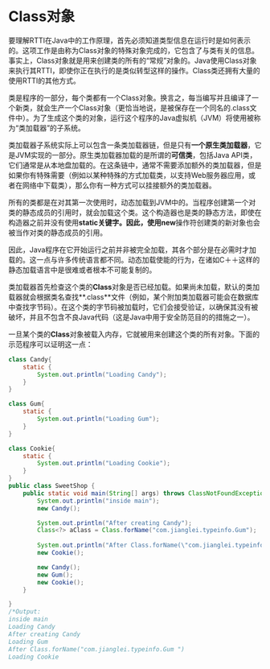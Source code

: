 # Class对象

要理解RTTI在Java中的工作原理，首先必须知道类型信息在运行时是如何表示的。这项工作是由称为Class对象的特殊对象完成的，它包含了与类有关的信息。事实上，Class对象就是用来创建类的所有的“常规”对象的。Java使用Class对象来执行其RTTI，即使你正在执行的是类似转型这样的操作。Class类还拥有大量的使用RTTI的其他方式。

类是程序的一部分，每个类都有一个Class对象。换言之，每当编写并且编译了一个新类，就会生产一个Class对象（更恰当地说，是被保存在一个同名的.class文件中）。为了生成这个类的对象，运行这个程序的Java虚拟机（JVM）将使用被称为“类加载器”的子系统。

类加载器子系统实际上可以包含一条类加载器链，但是只有**一个原生类加载器**，它是JVM实现的一部分。原生类加载器加载的是所谓的**可信类**，包括Java API类，它们通常是从本地盘加载的。在这条链中，通常不需要添加额外的类加载器，但是如果你有特殊需要（例如以某种特殊的方式加载类，以支持Web服务器应用，或者在网络中下载类），那么你有一种方式可以挂接额外的类加载器。

所有的类都是在对其第一次使用时，动态加载到JVM中的。当程序创建第一个对类的静态成员的引用时，就会加载这个类。这个构造器也是类的静态方法，即使在构造器之前并没有使用**static关键字。**因此，使用**new**操作符创建类的新对象也会被当作对类的静态成员的引用。



因此，Java程序在它开始运行之前并非被完全加载，其各个部分是在必需时才加载的。这一点与许多传统语言都不同。动态加载使能的行为，在诸如C＋＋这样的静态加载语言中是很难或者根本不可能复制的。



类加载器首先检查这个类的**Class**对象是否已经加载。如果尚未加载，默认的类加载器就会根据类名查找**.class**文件（例如，某个附加类加载器可能会在数据库中查找字节码）。在这个类的字节码被加载时，它们会接受验证，以确保其没有被破坏，并且不包含不良Java代码（这是Java中用于安全防范目的的措施之一）。



一旦某个类的**Class**对象被载入内存，它就被用来创建这个类的所有对象。下面的示范程序可以证明这一点：

```java
class Candy{
    static {
        System.out.println("Loading Candy");
    }
}

class Gum{
    static {
        System.out.println("Loading Gum");
    }
}

class Cookie{
    static {
        System.out.println("Loading Cookie");
    }
}
public class SweetShop {
    public static void main(String[] args) throws ClassNotFoundException {
        System.out.println("inside main");
        new Candy();

        System.out.println("After creating Candy");
        Class<?> aClass = Class.forName("com.jianglei.typeinfo.Gum");
        
        System.out.println("After Class.forName(\"com.jianglei.typeinfo.Gum \") ");
        new Cookie();

        new Candy();
        new Gum();
        new Cookie();
    }

}
/*Output:
inside main
Loading Candy
After creating Candy
Loading Gum
After Class.forName("com.jianglei.typeinfo.Gum ") 
Loading Cookie

```



